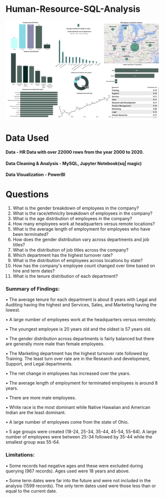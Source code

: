 # Human-Resource-SQL-Analysis


![](HR_powerBI_Dashboard.jpeg)

# Data Used

#### Data - HR Data with over 22000 rows from the year 2000 to 2020.

#### Data Cleaning & Analysis - MySQL, Jupyter Notebook(sq| magic)
#### Data Visualization - PowerBI

# Questions
1. ﻿﻿﻿What is the gender breakdown of employees in the company?
2. ﻿﻿﻿What is the race/ethnicity breakdown of employees in the company?
3. ﻿﻿﻿What is the age distribution of employees in the company?
4. ﻿﻿﻿How many employees work at headquarters versus remote locations?
5. ﻿﻿﻿What is the average length of employment for employees who have been terminated?
6. ﻿﻿﻿How does the gender distribution vary across departments and job titles?
7. ﻿﻿﻿What is the distribution of job titles across the company?
8. ﻿﻿﻿Which department has the highest turnover rate?
9. ﻿﻿﻿What is the distribution of employees across locations by state?
10. ﻿﻿﻿﻿How has the company's employee count changed over time based on hire and term dates?
11. What is the tenure distribution of each department?

### Summary of Findings:

•	The average tenure for each department is about 8 years with Legal and Auditing having the highest and Services, Sales, and Marketing having the lowest.

•	A large number of employees work at the headquarters versus remotely.

•	The youngest employee is 20 years old and the oldest is 57 years old.

•	The gender distribution across departments is fairly balanced but there are generally more male than female employees.

•	The Marketing department has the highest turnover rate followed by Training. The least turn over rate are in the Research and development, Support, and Legal departments.

•	The net change in employees has increased over the years.

•	The average length of employment for terminated employees is around 8 years.

•	There are more male employees.

•	White race is the most dominant while Native Hawaiian and American Indian are the least dominant.

•	A large number of employees come from the state of Ohio.

•	5 age groups were created (18-24, 25-34, 35-44, 45-54, 55-64). A large number of employees were between 25-34 followed by 35-44 while the smallest group was 55-64.

### Limitations:
•	Some records had negative ages and these were excluded during querying (967 records). Ages used were 18 years and above.

•	Some term dates were far into the future and were not included in the analysis (1599 records). The only term dates used were those less than or equal to the current date.
